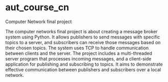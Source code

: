 # aut_course_cn

Computer Network final project

The computer networks final project is about creating a message broker system using Python. It allows publishers to send messages with specific topics to a server, and subscribers can receive those messages based on their chosen topics. The system uses TCP to handle communication between clients and the server. The project includes a multi-threaded server program that processes incoming messages, and a client-side application for publishing and subscribing to topics. It aims to demonstrate effective communication between publishers and subscribers over a local network.

